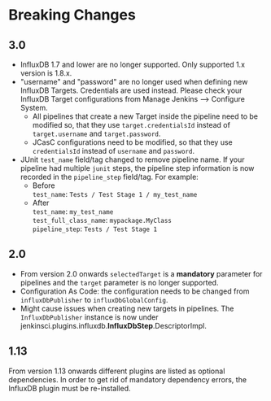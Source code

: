 # Breaking Changes

## 3.0

- InfluxDB 1.7 and lower are no longer supported. Only supported 1.x version is 1.8.x.
- "username" and "password" are no longer used when defining new InfluxDB Targets.
Credentials are used instead. Please check your InfluxDB Target configurations from
Manage Jenkins --> Configure System.
  - All pipelines that create a new Target inside
     the pipeline need to be modified so, that they use `target.credentialsId` instead of
     `target.username` and `target.password`.
  - JCasC configurations need to be modified, so that they use `credentialsId` instead of `username`
      and `password`.
- JUnit `test_name` field/tag changed to remove pipeline name. If your pipeline had multiple `junit` steps, 
the pipeline step information is now recorded in the `pipeline_step` field/tag. For example:
  - Before <br>`test_name`: `Tests / Test Stage 1 / my_test_name`
  - After  <br>`test_name`: `my_test_name` <br> `test_full_class_name`: `mypackage.MyClass` <br> `pipeline_step`: `Tests / Test Stage 1`


## 2.0

- From version 2.0 onwards `selectedTarget` is a **mandatory** parameter
for pipelines and the `target` parameter is no longer supported.
- Configuration As Code: the configuration needs to be changed from
`influxDbPublisher` to `influxDbGlobalConfig`.
- Might cause issues when creating new targets in pipelines. The
`InfluxDbPublisher` instance is now
under jenkinsci.plugins.influxdb.**InfluxDbStep**.DescriptorImpl.

## 1.13

From version 1.13 onwards different plugins are listed as optional
dependencies. In order to get rid of mandatory dependency errors,
the InfluxDB plugin must be re-installed.